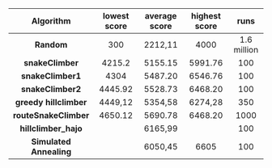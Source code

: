 ﻿| **Algorithm**           | **lowest score** | **average score** | **highest score** | **runs**    |
|:-----------------------:|:----------------:|:-----------------:|:-----------------:|:-----------:|
| **Random**              | 300              | 2212,11           | 4000              | 1.6 million |
| **snakeClimber**        | 4215.2           | 5155.15           | 5991.76           | 100         |
| **snakeClimber1**       | 4304             | 5487.20           | 6546.76           | 100         |
| **snakeClimber2**       | 4445.92          | 5528.73           | 6468.20           | 100         |
| **greedy hillclimber**  | 4449,12          | 5354,58           | 6274,28           | 350         |
| **routeSnakeClimber**   | 4650.12          | 5690.78           | 6468.20           | 1000        |
| **hillclimber_hajo**    |                  | 6165,99           |                   | 100         |
| **Simulated Annealing** |                  | 6050,45           | 6605              | 100         |
